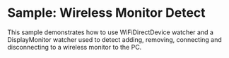 # Sample: Wireless Monitor Detect

This sample demonstrates how to use WiFiDirectDevice watcher and a DisplayMonitor watcher used to detect adding, removing, connecting and disconnecting to a wireless monitor to the PC. 


